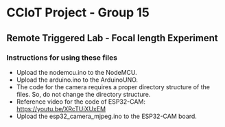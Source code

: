 # CCIoT Project - Group 15
## Remote Triggered Lab - Focal length Experiment

### Instructions for using these files

* Upload the nodemcu.ino to the NodeMCU.
* Upload the arduino.ino to the ArduinoUNO.
* The code for the camera requires a proper directory structure of the files. So, do not change the directory structure.
* Reference video for the code of ESP32-CAM: https://youtu.be/XRcTUiXUxEM
* Upload the esp32_camera_mjpeg.ino to the ESP32-CAM board.
